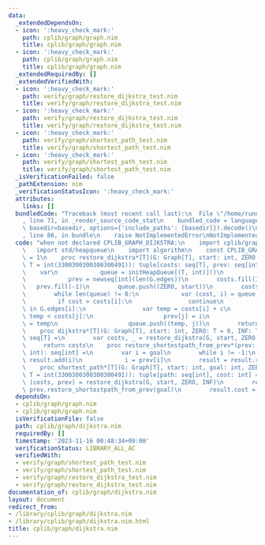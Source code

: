 ```yaml
---
data:
  _extendedDependsOn:
  - icon: ':heavy_check_mark:'
    path: cplib/graph/graph.nim
    title: cplib/graph/graph.nim
  - icon: ':heavy_check_mark:'
    path: cplib/graph/graph.nim
    title: cplib/graph/graph.nim
  _extendedRequiredBy: []
  _extendedVerifiedWith:
  - icon: ':heavy_check_mark:'
    path: verify/graph/restore_dijkstra_test.nim
    title: verify/graph/restore_dijkstra_test.nim
  - icon: ':heavy_check_mark:'
    path: verify/graph/restore_dijkstra_test.nim
    title: verify/graph/restore_dijkstra_test.nim
  - icon: ':heavy_check_mark:'
    path: verify/graph/shortest_path_test.nim
    title: verify/graph/shortest_path_test.nim
  - icon: ':heavy_check_mark:'
    path: verify/graph/shortest_path_test.nim
    title: verify/graph/shortest_path_test.nim
  _isVerificationFailed: false
  _pathExtension: nim
  _verificationStatusIcon: ':heavy_check_mark:'
  attributes:
    links: []
  bundledCode: "Traceback (most recent call last):\n  File \"/home/runner/.local/lib/python3.10/site-packages/onlinejudge_verify/documentation/build.py\"\
    , line 71, in _render_source_code_stat\n    bundled_code = language.bundle(stat.path,\
    \ basedir=basedir, options={'include_paths': [basedir]}).decode()\n  File \"/home/runner/.local/lib/python3.10/site-packages/onlinejudge_verify/languages/nim.py\"\
    , line 86, in bundle\n    raise NotImplementedError\nNotImplementedError\n"
  code: "when not declared CPLIB_GRAPH_DIJKSTRA:\n    import cplib/graph/graph\n \
    \   import std/heapqueue\n    import algorithm\n    const CPLIB_GRAPH_DIJKSTRA*\
    \ = 1\n    proc restore_dijkstra*[T](G: Graph[T], start: int, ZERO: T = 0, INF:\
    \ T = int(3300300300300300491)): tuple[costs: seq[T], prev: seq[int]] =\n    \
    \    var\n            queue = initHeapQueue[(T, int)]()\n            costs = newSeq[T](len(G.edges))\n\
    \            prev = newseq[int](len(G.edges))\n        costs.fill(INF)\n     \
    \   prev.fill(-1)\n        queue.push((ZERO, start))\n        costs[start] = ZERO\n\
    \        while len(queue) != 0:\n            var (cost, i) = queue.pop()\n   \
    \         if cost > costs[i]:\n                continue\n            for (j, c)\
    \ in G.edges[i]:\n                var temp = costs[i] + c\n                if\
    \ temp < costs[j]:\n                    prev[j] = i\n                    costs[j]\
    \ = temp\n                    queue.push((temp, j))\n        return (costs, prev)\n\
    \    proc dijkstra*[T](G: Graph[T], start: int, ZERO: T = 0, INF: T = int(3300300300300300491)):\
    \ seq[T] =\n        var costs, _ = restore_dijkstra(G, start, ZERO, INF)\n   \
    \     return costs\n    proc restore_shortestpath_from_prev*(prev: seq[int], goal:\
    \ int): seq[int] =\n        var i = goal\n        while i != -1:\n           \
    \ result.add(i)\n            i = prev[i]\n        result = result.reversed()\n\
    \    proc shortest_path*[T](G: Graph[T], start: int, goal: int, ZERO: T = 0, INF:\
    \ T = int(3300300300300300491)): tuple[path: seq[int], cost: int] =\n        var\
    \ (costs, prev) = restore_dijkstra(G, start, ZERO, INF)\n        result.path =\
    \ prev.restore_shortestpath_from_prev(goal)\n        result.cost = costs[goal]\n"
  dependsOn:
  - cplib/graph/graph.nim
  - cplib/graph/graph.nim
  isVerificationFile: false
  path: cplib/graph/dijkstra.nim
  requiredBy: []
  timestamp: '2023-11-16 00:48:34+09:00'
  verificationStatus: LIBRARY_ALL_AC
  verifiedWith:
  - verify/graph/shortest_path_test.nim
  - verify/graph/shortest_path_test.nim
  - verify/graph/restore_dijkstra_test.nim
  - verify/graph/restore_dijkstra_test.nim
documentation_of: cplib/graph/dijkstra.nim
layout: document
redirect_from:
- /library/cplib/graph/dijkstra.nim
- /library/cplib/graph/dijkstra.nim.html
title: cplib/graph/dijkstra.nim
---
```

